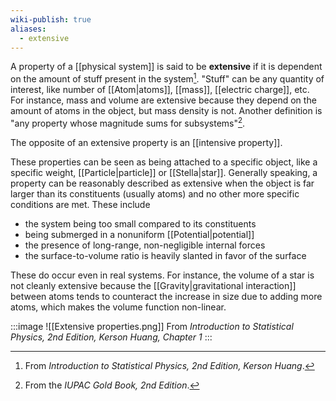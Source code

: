 ```yaml
---
wiki-publish: true
aliases:
  - extensive
---
```

A property of a [[physical system]] is said to be **extensive** if it is dependent on the amount of stuff present in the system[^1]. "Stuff" can be any quantity of interest, like number of [[Atom|atoms]], [[mass]], [[electric charge]], etc. For instance, mass and volume are extensive because they depend on the amount of atoms in the object, but mass density is not. Another definition is "any property whose magnitude sums for subsystems"[^2].

The opposite of an extensive property is an [[intensive property]].

These properties can be seen as being attached to a specific object, like a specific weight, [[Particle|particle]] or [[Stella|star]]. Generally speaking, a property can be reasonably described as extensive when the object is far larger than its constituents (usually atoms) and no other more specific conditions are met. These include
- the system being too small compared to its constituents
- being submerged in a nonuniform [[Potential|potential]]
- the presence of long-range, non-negligible internal forces
- the surface-to-volume ratio is heavily slanted in favor of the surface

These do occur even in real systems. For instance, the volume of a star is not cleanly extensive because the [[Gravity|gravitational interaction]] between atoms tends to counteract the increase in size due to adding more atoms, which makes the volume function non-linear.

:::image
![[Extensive properties.png]]
From *Introduction to Statistical Physics, 2nd Edition, Kerson Huang, Chapter 1*
:::

[^1]: From *Introduction to Statistical Physics, 2nd Edition, Kerson Huang*.
[^2]: From the *IUPAC Gold Book, 2nd Edition*.
